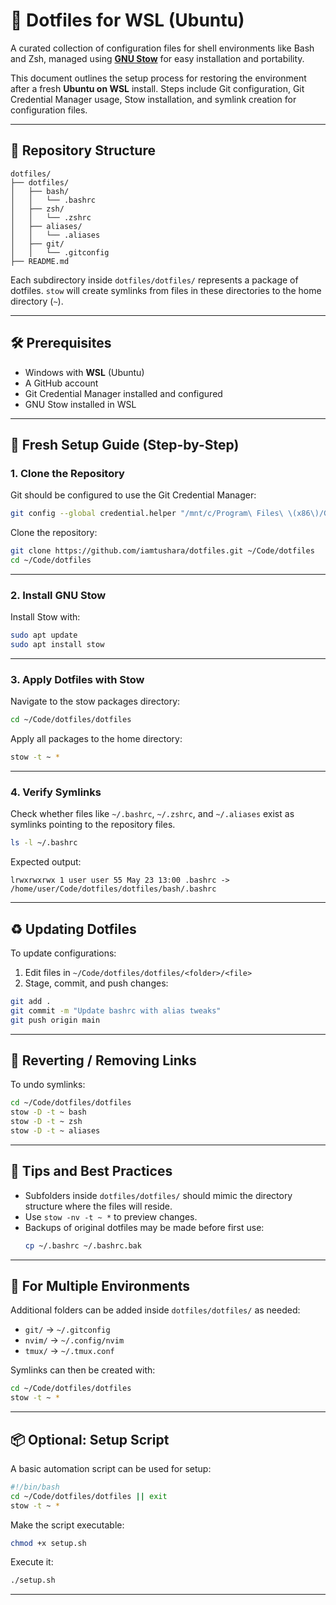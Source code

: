 # 🌿 Dotfiles for WSL (Ubuntu)

A curated collection of configuration files for shell environments like Bash and Zsh, managed using **[GNU Stow](https://www.gnu.org/software/stow/)** for easy installation and portability.

This document outlines the setup process for restoring the environment after a fresh **Ubuntu on WSL** install. Steps include Git configuration, Git Credential Manager usage, Stow installation, and symlink creation for configuration files.

---

## 📁 Repository Structure

```
dotfiles/
├── dotfiles/
│   ├── bash/
│   │   └── .bashrc
│   ├── zsh/
│   │   └── .zshrc
│   ├── aliases/
│   │   └── .aliases
│   ├── git/
│   │   └── .gitconfig
├── README.md
```

Each subdirectory inside `dotfiles/dotfiles/` represents a package of dotfiles. `stow` will create symlinks from files in these directories to the home directory (`~`).

---

## 🛠 Prerequisites

- Windows with **WSL** (Ubuntu)
- A GitHub account
- Git Credential Manager installed and configured
- GNU Stow installed in WSL

---

## 🚀 Fresh Setup Guide (Step-by-Step)

### 1. Clone the Repository

Git should be configured to use the Git Credential Manager:

```bash
git config --global credential.helper "/mnt/c/Program\ Files\ \(x86\)/Git\ Credential\ Manager/git-credential-manager.exe"
```

Clone the repository:
```bash
git clone https://github.com/iamtushara/dotfiles.git ~/Code/dotfiles
cd ~/Code/dotfiles
```

---

### 2. Install GNU Stow

Install Stow with:
```bash
sudo apt update
sudo apt install stow
```

---

### 3. Apply Dotfiles with Stow

Navigate to the stow packages directory:
```bash
cd ~/Code/dotfiles/dotfiles
```

Apply all packages to the home directory:
```bash
stow -t ~ *
```

---

### 4. Verify Symlinks

Check whether files like `~/.bashrc`, `~/.zshrc`, and `~/.aliases` exist as symlinks pointing to the repository files.

```bash
ls -l ~/.bashrc
```

Expected output:
```
lrwxrwxrwx 1 user user 55 May 23 13:00 .bashrc -> /home/user/Code/dotfiles/dotfiles/bash/.bashrc
```

---

## ♻️ Updating Dotfiles

To update configurations:
1. Edit files in `~/Code/dotfiles/dotfiles/<folder>/<file>`
2. Stage, commit, and push changes:

```bash
git add .
git commit -m "Update bashrc with alias tweaks"
git push origin main
```

---

## 🔄 Reverting / Removing Links

To undo symlinks:
```bash
cd ~/Code/dotfiles/dotfiles
stow -D -t ~ bash
stow -D -t ~ zsh
stow -D -t ~ aliases
```

---

## 🧠 Tips and Best Practices

- Subfolders inside `dotfiles/dotfiles/` should mimic the directory structure where the files will reside.
- Use `stow -nv -t ~ *` to preview changes.
- Backups of original dotfiles may be made before first use:
  ```bash
  cp ~/.bashrc ~/.bashrc.bak
  ```

---

## 🐧 For Multiple Environments

Additional folders can be added inside `dotfiles/dotfiles/` as needed:
- `git/` → `~/.gitconfig`
- `nvim/` → `~/.config/nvim`
- `tmux/` → `~/.tmux.conf`

Symlinks can then be created with:
```bash
cd ~/Code/dotfiles/dotfiles
stow -t ~ *
```

---

## 📦 Optional: Setup Script

A basic automation script can be used for setup:
```bash
#!/bin/bash
cd ~/Code/dotfiles/dotfiles || exit
stow -t ~ *
```

Make the script executable:
```bash
chmod +x setup.sh
```

Execute it:
```bash
./setup.sh
```

---
